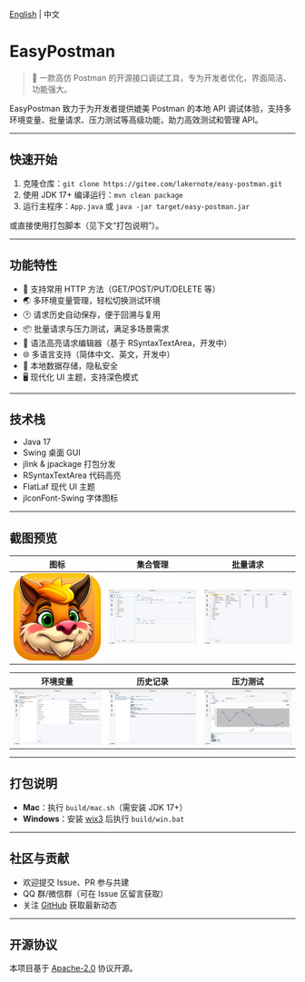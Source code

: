 [English](README_EN.md) | 中文

# EasyPostman

> 🚀 一款高仿 Postman 的开源接口调试工具，专为开发者优化，界面简洁、功能强大。

EasyPostman 致力于为开发者提供媲美 Postman 的本地 API 调试体验，支持多环境变量、批量请求、压力测试等高级功能，助力高效测试和管理
API。

---

## 快速开始

1. 克隆仓库：`git clone https://gitee.com/lakernote/easy-postman.git`
2. 使用 JDK 17+ 编译运行：`mvn clean package`
3. 运行主程序：`App.java` 或 `java -jar target/easy-postman.jar` 

或直接使用打包脚本（见下文“打包说明”）。

---

## 功能特性

- 🚦 支持常用 HTTP 方法（GET/POST/PUT/DELETE 等）
- 🌏 多环境变量管理，轻松切换测试环境
- 🕑 请求历史自动保存，便于回溯与复用
- 📦 批量请求与压力测试，满足多场景需求
- 📝 语法高亮请求编辑器（基于 RSyntaxTextArea，开发中）
- 🌐 多语言支持（简体中文、英文，开发中）
- 💾 本地数据存储，隐私安全
- 🖥️ 现代化 UI 主题，支持深色模式

---

## 技术栈

- Java 17
- Swing 桌面 GUI
- jlink & jpackage 打包分发
- RSyntaxTextArea 代码高亮
- FlatLaf 现代 UI 主题
- jIconFont-Swing 字体图标

---

## 截图预览

|                图标                |             集合管理              |          批量请求           |
|:--------------------------------:|:-----------------------------:|:-----------------------:|
| ![图标](docs/EasyPostman-1024.png) | ![集合管理](docs/collections.png) | ![批量请求](docs/batch.png) |

|              环境变量              |           历史记录            |             压力测试             |
|:------------------------------:|:-------------------------:|:----------------------------:|
| ![环境变量](docs/environments.png) | ![历史记录](docs/history.png) | ![压力测试](docs/stresstest.png) |

---

## 打包说明

- **Mac**：执行 `build/mac.sh`（需安装 JDK 17+）
- **Windows**：安装 [wix3](https://github.com/wixtoolset/wix3) 后执行 `build/win.bat`

---

## 社区与贡献

- 欢迎提交 Issue、PR 参与共建
- QQ 群/微信群（可在 Issue 区留言获取）
- 关注 [GitHub](https://github.com/你的仓库/easy-postman) 获取最新动态

---

## 开源协议

本项目基于 [Apache-2.0](https://www.apache.org/licenses/LICENSE-2.0) 协议开源。
